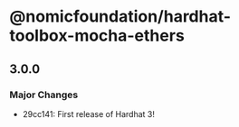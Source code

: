 # @nomicfoundation/hardhat-toolbox-mocha-ethers

## 3.0.0

### Major Changes

- 29cc141: First release of Hardhat 3!

